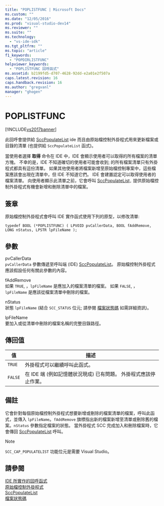 ```yaml
---
title: "POPLISTFUNC | Microsoft Docs"
ms.custom: ""
ms.date: "12/05/2016"
ms.prod: "visual-studio-dev14"
ms.reviewer: ""
ms.suite: ""
ms.technology: 
  - "vs-ide-sdk"
ms.tgt_pltfrm: ""
ms.topic: "article"
f1_keywords: 
  - "POPDIRLISTFUNC"
helpviewer_keywords: 
  - "POPLISTFUNC 回呼函式"
ms.assetid: b2199fd5-d707-4628-92dd-e2a01e2f507a
caps.latest.revision: 16
caps.handback.revision: 16
ms.author: "gregvanl"
manager: "ghogen"
---
```

# POPLISTFUNC
[!INCLUDE[vs2017banner](../code-quality/includes/vs2017banner.md)]

此回呼會提供給 [SccPopulateList](../extensibility/sccpopulatelist-function.md) ide 而且由原始檔控制外掛程式用來更新檔案或目錄的清單 \(也提供給 `SccPopulateList` 函式\)。  
  
 當使用者選擇 **取得** 命令在 IDE 中，IDE 會顯示使用者可以取得的所有檔案的清單方塊。 不幸的是，IDE 不知道確切的使用者可能會收到; 的所有檔案清單只有外掛程式都具有這份清單。 如果其他使用者將檔案新增至原始檔控制專案中，這些檔案應該會出現在清單中，但 IDE 不知道它們。 IDE 會建置認定可以取得使用者的檔案清單。 向使用者顯示此清單之前，它會呼叫 [SccPopulateList](../extensibility/sccpopulatelist-function.md)`,` 提供原始檔控制外掛程式有機會新增和刪除清單中的檔案。  
  
## 簽章  
 原始檔控制外掛程式會呼叫 IDE 實作函式使用下列的原型，以修改清單:  
  
```cpp#  
typedef BOOL (*POPLISTFUNC) ( LPVOID pvCallerData, BOOL fAddRemove, LONG nStatus, LPSTR lpFileName );  
```  
  
## 參數  
 pvCallerData  
 `pvCallerData` 參數傳遞至呼叫端 \(IDE\) [SccPopulateList](../extensibility/sccpopulatelist-function.md)。 原始檔控制外掛程式應該假設任何有關此參數的內容。  
  
 fAddRemove  
 如果 `TRUE`, ，`lpFileName` 是應加入的檔案清單的檔案。 如果 `FALSE`, ，`lpFileName` 是應該從檔案清單中刪除的檔案。  
  
 nStatus  
 狀態 `lpFileName` \(結合 `SCC_STATUS` 位元; 請參閱 [檔案狀態碼](../extensibility/file-status-code-enumerator.md) 如需詳細資訊\)。  
  
 lpFileName  
 要加入或從清單中刪除的檔案名稱的完整目錄路徑。  
  
## 傳回值  
  
|值|描述|  
|-------|--------|  
|`TRUE`|外掛程式可以繼續呼叫此函式。|  
|`FALSE`|在 IDE 端 \(例如記憶體狀況現成\) 已有問題。 外掛程式應該停止作業。|  
  
## 備註  
 它會針對每個原始檔控制外掛程式想要新增或刪除的檔案清單的檔案，呼叫此函式，並傳入 `lpFileName`。`fAddRemove` 旗標指出新的檔案新增至清單或刪除舊的檔案。`nStatus` 參數指定檔案的狀態。 當外掛程式 SCC 完成加入和刪除檔案時，它會傳回 [SccPopulateList](../extensibility/sccpopulatelist-function.md) 呼叫。  
  
> [!NOTE]
>  `SCC_CAP_POPULATELIST` 功能位元是需要 Visual Studio。  
  
## 請參閱  
 [IDE 所實作的回呼函式](../extensibility/callback-functions-implemented-by-the-ide.md)   
 [原始檔控制外掛程式](../extensibility/source-control-plug-ins.md)   
 [SccPopulateList](../extensibility/sccpopulatelist-function.md)   
 [檔案狀態碼](../extensibility/file-status-code-enumerator.md)